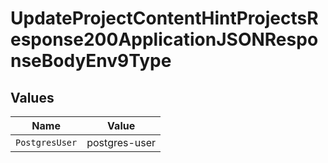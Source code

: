 # UpdateProjectContentHintProjectsResponse200ApplicationJSONResponseBodyEnv9Type


## Values

| Name           | Value          |
| -------------- | -------------- |
| `PostgresUser` | postgres-user  |